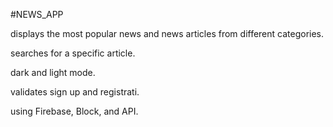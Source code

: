 #NEWS_APP

displays the most popular news and news articles from different categories.

searches for a specific article.

dark and light mode.

validates sign up and registrati.

using Firebase, Block, and API.

